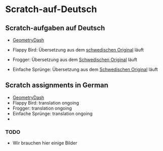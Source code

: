 # Scratch-auf-Deutsch

## Scratch-aufgaben auf Deutsch

* [GeometryDash](https://github.com/coderdojolund/Scratch-auf-Deutsch/blob/main/GeometryDash/GeometryDash.md)
* Flappy Bird: Übersetzung aus dem [schwedischen Original](http://cmc.education/scratch/tasks/frogger.php) läuft
* Frogger: Übersetzung aus dem [Schwedischen Original](http://cmc.education/scratch/tasks/flappyBird.php) läuft

* Einfache Sprünge: Übersetzung aus dem [Schwedischen Original](http://cmc.education/scratch/tasks/easyJump.php) läuft


## Scratch assignments in German
* [GeometryDash](https://github.com/coderdojolund/Scratch-auf-Deutsch/blob/main/GeometryDash/GeometryDash.md)
* Flappy Bird: translation ongoing
* Frogger: translation ongoing
* Einfache Sprünge: translation ongoing
* 

### TODO
* Wir brauchen hier einige Bilder
